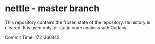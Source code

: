 # nettle - master branch

This repository contains the frozen state of the repository.
Its history is cleared. It is used only for static code
analysis with Codacy.

Commit Time: 1721360342